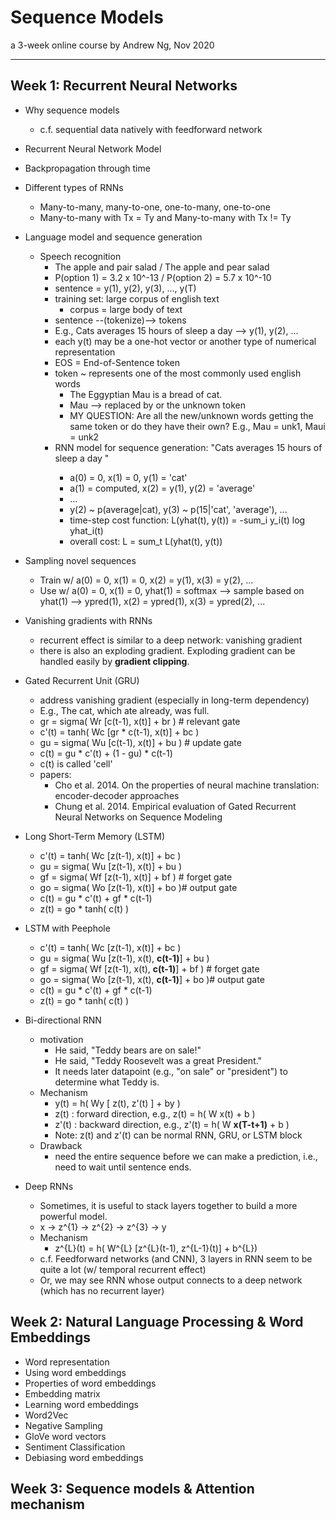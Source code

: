 # Sequence Models
a 3-week online course by Andrew Ng, Nov 2020

---

## Week 1: Recurrent Neural Networks
   * Why sequence models
     * c.f. sequential data natively with feedforward network
   * Recurrent Neural Network Model
   * Backpropagation through time
   * Different types of RNNs
     * Many-to-many, many-to-one, one-to-many, one-to-one
     * Many-to-many with Tx = Ty and Many-to-many with Tx != Ty
   * Language model and sequence generation
     * Speech recognition
       * The apple and pair salad / The apple and pear salad
       * P(option 1) = 3.2 x 10^-13 / P(option 2) = 5.7 x 10^-10
       * sentence = y(1), y(2), y(3), ..., y(T)
       * training set: large corpus of english text
         * corpus = large body of text
       * sentence --(tokenize)--> tokens
       * E.g., Cats averages 15 hours of sleep a day <EOS> --> y(1), y(2), ...
       * each y(t) may be a one-hot vector or another type of numerical representation
       * EOS = End-of-Sentence token
       * token ~ represents one of the most commonly used english words
         * The Eggyptian Mau is a bread of cat.<EOS>
         * Mau --> replaced by <unk> or the unknown token
         * MY QUESTION: Are all the new/unknown words getting the same <unk> token or do they have their own? 
  E.g., Mau = unk1, Maui = unk2
       * RNN model for sequence generation: "Cats averages 15 hours of sleep a day <EOS>"
         * a(0) = 0, x(1) = 0, y(1) = 'cat'
         * a(1) = computed, x(2) = y(1), y(2) = 'average'
         * ...
         * y(2) ~ p(average|cat), y(3) ~ p(15|'cat', 'average'), ...
         * time-step cost function: L(yhat(t), y(t)) = -sum_i y_i(t) log yhat_i(t)
         * overall cost: L = sum_t L(yhat(t), y(t))
  
   * Sampling novel sequences
      * Train w/ a(0) = 0, x(1) = 0, x(2) = y(1), x(3) = y(2), ...
      * Use w/ a(0) = 0, x(1) = 0, yhat(1) = softmax --> sample based on yhat(1) --> ypred(1), x(2) = ypred(1), x(3) = ypred(2), ...
   * Vanishing gradients with RNNs
      * recurrent effect is similar to a deep network: vanishing gradient
      * there is also an exploding gradient. Exploding gradient can be handled easily by **gradient clipping**.
   * Gated Recurrent Unit (GRU)
      * address vanishing gradient (especially in long-term dependency)
      * E.g., The cat, which ate already, was full.
      * gr = sigma( Wr [c(t-1), x(t)] + br ) # relevant gate
      * c'(t) = tanh( Wc [gr * c(t-1), x(t)] + bc )
      * gu = sigma( Wu [c(t-1), x(t)] + bu ) # update gate
      * c(t) = gu * c'(t) + (1 - gu) * c(t-1)
      * c(t) is called 'cell'
      * papers: 
        * Cho et al. 2014. On the properties of neural machine translation: encoder-decoder approaches
        * Chung et al. 2014. Empirical evaluation of Gated Recurrent Neural Networks on Sequence Modeling
   * Long Short-Term Memory (LSTM)
      * c'(t) = tanh( Wc [z(t-1), x(t)] + bc )
      * gu = sigma( Wu [z(t-1), x(t)] + bu )
      * gf = sigma( Wf [z(t-1), x(t)] + bf ) # forget gate
      * go = sigma( Wo [z(t-1), x(t)] + bo )# output gate
      * c(t) = gu * c'(t) + gf * c(t-1)
      * z(t) = go * tanh( c(t) )
   * LSTM with Peephole
      * c'(t) = tanh( Wc [z(t-1), x(t)] + bc )
      * gu = sigma( Wu [z(t-1), x(t), **c(t-1)**] + bu )
      * gf = sigma( Wf [z(t-1), x(t), **c(t-1)**] + bf ) # forget gate
      * go = sigma( Wo [z(t-1), x(t), **c(t-1)**] + bo )# output gate
      * c(t) = gu * c'(t) + gf * c(t-1)
      * z(t) = go * tanh( c(t) )      
   * Bi-directional RNN
      * motivation
        * He said, "Teddy bears are on sale!"
        * He said, "Teddy Roosevelt was a great President."
        * It needs later datapoint (e.g., "on sale" or "president") to determine what Teddy is.
      * Mechanism
        * y(t) = h( Wy [ z(t), z'(t) ] + by )
        * z(t) : forward direction, e.g., z(t) = h( W x(t) + b )
        * z'(t) : backward direction, e.g., z'(t) = h( W **x(T-t+1)** + b )
        * Note: z(t) and z'(t) can be normal RNN, GRU, or LSTM block
      * Drawback
        * need the entire sequence before we can make a prediction, i.e., need to wait until sentence ends.
   * Deep RNNs
      * Sometimes, it is useful to stack layers together to build a more powerful model.
      * x -> z^{1} -> z^{2} -> z^{3} -> y
      * Mechanism
        * z^{L}(t) = h( W^{L} [z^{L}(t-1), z^{L-1}(t)] + b^{L})
      * c.f. Feedforward networks (and CNN), 3 layers in RNN seem to be quite a lot (w/ temporal recurrent effect)
      * Or, we may see RNN whose output connects to a deep network (which has no recurrent layer)
   
## Week 2: Natural Language Processing & Word Embeddings
  * Word representation
  * Using word embeddings
  * Properties of word embeddings
  * Embedding matrix
  * Learning word embeddings
  * Word2Vec
  * Negative Sampling
  * GloVe word vectors
  * Sentiment Classification
  * Debiasing word embeddings

## Week 3: Sequence models & Attention mechanism

